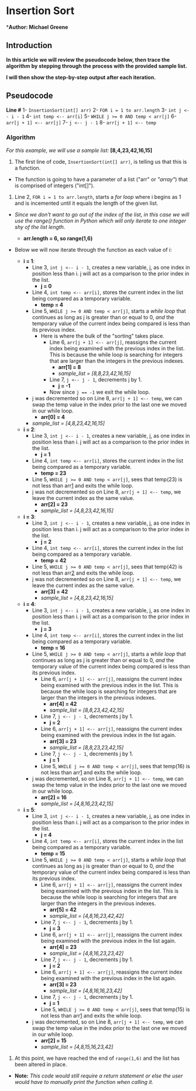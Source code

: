 # Insertion Sort

***Author: Michael Greene**

## Introduction

**In this article we will review the pseudocode below, then trace the algorithm by stepping through the process with the provided sample list.**

**I will then show the step-by-step output after each iteration.**

## Pseudocode

**Line #**
1- `InsertionSort(int[] arr)`
2-  `FOR i = 1 to arr.length`
3-    `int j <-- i - 1`
4-    `int temp <-- arr[i]`
5-    `WHILE j >= 0 AND temp < arr[j]`
6-      `arr[j + 1] <-- arr[j]`
7-      `j <-- j - 1`
8-    `arr[j + 1] <-- temp`

### Algorithm

*For this example, we will use a sample list:*
**[8,4,23,42,16,15]**

1. The first line of code, `InsertionSort(int[] arr)`, is telling us that this is a function.

+ The function is going to have a parameter of a list ("arr" or *"array"*) that is comprised of integers ("int[]").

1. Line 2, `FOR i = 1 to arr.length`, starts a *for loop* where i begins as 1 and is incemented until it equals the length of the given list.

+ *Since we don't want to go out of the index of the list, in this case we will use the range() function in Python which will only iterate to one integer shy of the list length.*
  + **arr.length = 6, so range(1,6)**

+ Below we will now iterate through the function as each value of i:
  + **i = 1**:
    + Line 3, `int j <-- i - 1`, creates a new variable, j, as one index in position less than i. j will act as a comparison to the prior index in the list.
      + **j = 0**
    + Line 4, `int temp <-- arr[i]`, stores the current index in the list being compared as a temporary variable.
      + **temp = 4**
    + Line 5, `WHILE j >= 0 AND temp < arr[j]`, starts a *while loop* that continues as long as j is greater than or equal to 0, *and* the temporary value of the current index being compared is less than its previous index.
      + Here is where the bulk of the "sorting" takes place.
        + Line 6, `arr[j + 1] <-- arr[j]`, reassigns the current index being examined with the previous index in the list. This is because the while loop is searching for integers that are larger than the integers in the previous indexes.
          + **arr[1] = 8**
          + *sample_list = [8,8,23,42,16,15]*
        + Line 7, `j <-- j - 1`, decrements j by 1.
          + **j = -1**
        + Now since `j == -1` we exit the while loop.
    + j was decremented so on Line 8, `arr[j + 1] <-- temp`, we can swap the temp value in the index prior to the last one we moved in our while loop.
      + **arr[0] = 4**
    + *sample_list = [4,8,23,42,16,15]*
  + **i = 2**:
    + Line 3, `int j <-- i - 1`, creates a new variable, j, as one index in position less than i. j will act as a comparison to the prior index in the list.
      + **j = 1**
    + Line 4, `int temp <-- arr[i]`, stores the current index in the list being compared as a temporary variable.
      + **temp = 23**
    + Line 5, `WHILE j >= 0 AND temp < arr[j]`, sees that temp(23) is not less than arr[1](8) and exits the while loop.
    + j was not decremented so on Line 8, `arr[j + 1] <-- temp`, we leave the current index as the same value.
      + **arr[2] = 23**
      + *sample_list = [4,8,23,42,16,15]*
  + **i = 3**:
    + Line 3, `int j <-- i - 1`, creates a new variable, j, as one index in position less than i. j will act as a comparison to the prior index in the list.
      + **j = 2**
    + Line 4, `int temp <-- arr[i]`, stores the current index in the list being compared as a temporary variable.
      + **temp = 42**
    + Line 5, `WHILE j >= 0 AND temp < arr[j]`, sees that temp(42) is not less than arr[2](23) and exits the while loop.
    + j was not decremented so on Line 8, `arr[j + 1] <-- temp`, we leave the current index as the same value.
      + **arr[3] = 42**
      + *sample_list = [4,8,23,42,16,15]*
  + **i = 4**:
    + Line 3, `int j <-- i - 1`, creates a new variable, j, as one index in position less than i. j will act as a comparison to the prior index in the list.
      + **j = 3**
    + Line 4, `int temp <-- arr[i]`, stores the current index in the list being compared as a temporary variable.
      + **temp = 16**
    + Line 5, `WHILE j >= 0 AND temp < arr[j]`, starts a *while loop* that continues as long as j is greater than or equal to 0, *and* the temporary value of the current index being compared is less than its previous index.
      + Line 6, `arr[j + 1] <-- arr[j]`, reassigns the current index being examined with the previous index in the list. This is because the while loop is searching for integers that are larger than the integers in the previous indexes.
        + **arr[4] = 42**
        + *sample_list = [8,8,23,42,42,15]*
      + Line 7, `j <-- j - 1`, decrements j by 1.
        + **j = 2**
      + Line 6, `arr[j + 1] <-- arr[j]`, reassigns the current index being examined with the previous index in the list again.
        + **arr[3] = 23**
        + *sample_list = [8,8,23,23,42,15]*
      + Line 7, `j <-- j - 1`, decrements j by 1.
        + **j = 1**
      + Line 5, `WHILE j >= 0 AND temp < arr[j]`, sees that temp(16) is not less than arr[1](8) and exits the while loop.
    + j was decremented, so on Line 8, `arr[j + 1] <-- temp`, we can swap the temp value in the index prior to the last one we moved in our while loop.
      + **arr[2] = 16**
      + *sample_list = [4,8,16,23,42,15]*
  + **i = 5**:
    + Line 3, `int j <-- i - 1`, creates a new variable, j, as one index in position less than i. j will act as a comparison to the prior index in the list.
      + **j = 4**
    + Line 4, `int temp <-- arr[i]`, stores the current index in the list being compared as a temporary variable.
      + **temp = 15**
    + Line 5, `WHILE j >= 0 AND temp < arr[j]`, starts a *while loop* that continues as long as j is greater than or equal to 0, *and* the temporary value of the current index being compared is less than its previous index.
      + Line 6, `arr[j + 1] <-- arr[j]`, reassigns the current index being examined with the previous index in the list. This is because the while loop is searching for integers that are larger than the integers in the previous indexes.
        + **arr[5] = 42**
        + *sample_list = [4,8,16,23,42,42]*
      + Line 7, `j <-- j - 1`, decrements j by 1.
        + **j = 3**
      + Line 6, `arr[j + 1] <-- arr[j]`, reassigns the current index being examined with the previous index in the list again.
        + **arr[4] = 23**
        + *sample_list = [4,8,16,23,23,42]*
      + Line 7, `j <-- j - 1`, decrements j by 1.
        + **j = 2**
      + Line 6, `arr[j + 1] <-- arr[j]`, reassigns the current index being examined with the previous index in the list again.
        + **arr[3] = 23**
        + *sample_list = [4,8,16,16,23,42]*
      + Line 7, `j <-- j - 1`, decrements j by 1.
        + **j = 1**
      + Line 5, `WHILE j >= 0 AND temp < arr[j]`, sees that temp(15) is not less than arr[1](8) and exits the while loop.
    + j was decremented, so on Line 8, `arr[j + 1] <-- temp`, we can swap the temp value in the index prior to the last one we moved in our while loop.
      + **arr[2] = 15**
      + *sample_list = [4,8,15,16,23,42]*

1. At this point, we have reached the end of `range(1,6)` and the list has been altered in place.

+ **Note:** *This code would still require a return statement or else the user would have to manually print the function when calling it.*
